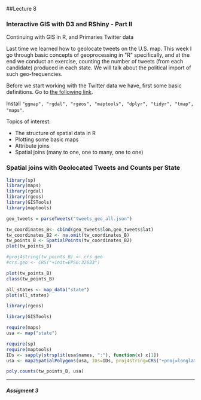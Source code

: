 ##Lecture 8

### Interactive GIS with D3 and RShiny - Part II

Continuing with GIS in R, and Primaries Twitter data

Last time we learned how to geolocate tweets on the U.S. map. This week I go through basic concepts of geoprocessing in "R" specifically, and at the end we conduct an exercise, counting the number of tweets (from each candidate) produced in each state. We will talk about the political import of such geo-frequencies.

Before we start working with the Twitter data we have, first some basic definitions. Go to [the following link](https://cran.r-project.org/doc/contrib/intro-spatial-rl.pdf). 

Install ```"ggmap", "rgdal", "rgeos", "maptools", "dplyr", "tidyr", "tmap", "maps"```.

Topics of interest: 

* The structure of spatial data in R
* Plotting some basic maps
* Attribute joins
* Spatial joins (many to one, one to many, one to one)


### Spatial joins with Geolocated Tweets and Counts per State

```r
library(sp)
library(maps)
library(rgdal)
library(rgeos)
library(GISTools)
library(maptools)

geo_tweets = parseTweets("tweets_geo_all.json")

tw_coordinates_B<- cbind(geo_tweets$lon,geo_tweets$lat)
tw_coordinates_B2 <- na.omit(tw_coordinates_B)
tw_points_B <- SpatialPoints(tw_coordinates_B2)
plot(tw_points_B)

#proj4string(tw_points_B) <- crs.geo
#crs.geo <- CRS("+init=EPSG:32633")

plot(tw_points_B)
class(tw_points_B)

all_states <- map_data("state")
plot(all_states)

library(rgeos)

library(GISTools)

require(maps)
usa <- map("state")

require(sp)
require(maptools)
IDs <- sapply(strsplit(usa$names, ":"), function(x) x[1])
usa <- map2SpatialPolygons(usa, IDs=IDs, proj4string=CRS("+proj=longlat +datum=WGS84"))

poly.counts(tw_points_B, usa)
```



---
##### Assigment 3
